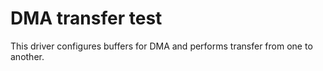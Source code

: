 # DMA transfer test

This driver configures buffers for DMA and performs transfer from one to
another.

